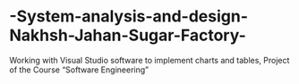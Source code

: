 # -System-analysis-and-design-Nakhsh-Jahan-Sugar-Factory-
Working with Visual Studio software to implement charts and tables, Project of the Course “Software Engineering” 
